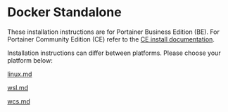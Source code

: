 # Docker Standalone


These installation instructions are for Portainer Business Edition (BE). For Portainer Community Edition (CE) refer to the [CE install documentation](../../../install-ce/server/docker/).


Installation instructions can differ between platforms. Please choose your platform below:


[linux.md](linux.md)



[wsl.md](wsl.md)



[wcs.md](wcs.md)


